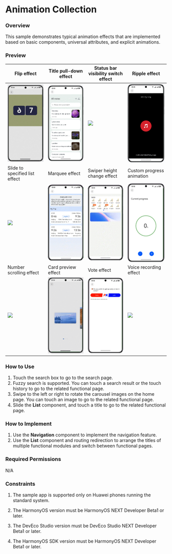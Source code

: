 # Animation Collection

### Overview

This sample demonstrates typical animation effects that are implemented based on basic components, universal attributes, and explicit animations.

### Preview


| Flip effect                                           | Title pull-down effect                                  | Status bar visibility switch effect                      | Ripple effect                                    |
|-------------------------------------------------------|------------------------------------------|----------------------------------------------------------|-------------------------------------------|
| <img src="screenshots/device/Flag.gif" width="240px"> | ![image](screenshots/device/Drag.en.gif)    | <img src="screenshots/device/Hide.en.gif" width="240px"> | ![image](screenshots/device/Water.en.gif)    |
| Slide to specified list effect                        | Marquee effect                                     | Swiper height change effect                              | Custom progress animation                                  |
| <img src="screenshots/device/Move.en.gif" width="240px"> | ![image](screenshots/device/Marquee.en.gif) | ![image](screenshots/device/Swiper.en.gif) | <img src="screenshots/device/Progress.en.gif" width="240px"> |
| Number scrolling effect                               | Card preview effect                                  | Vote effect                                              | Voice recording effect                                   |
| <img src="screenshots/device/Scroll.en.gif" width="240px"> | <img src="screenshots/device/Preview.gif" width="240px"> | <img src="screenshots/device/Vote.en.gif" width="240px"> | <img src="screenshots/device/Voice.en.gif" width="240px"> |


### How to Use

1. Touch the search box to go to the search page.
2. Fuzzy search is supported. You can touch a search result or the touch history to go to the related functional page.
3. Swipe to the left or right to rotate the carousel images on the home page. You can touch an image to go to the related functional page.
4. Slide the **List** component, and touch a title to go to the related functional page.

### How to Implement

1. Use the **Navigation** component to implement the navigation feature.
2. Use the **List** component and routing redirection to arrange the titles of multiple functional modules and switch between functional pages.

### Required Permissions

N/A

### Constraints

1. The sample app is supported only on Huawei phones running the standard system.

2. The HarmonyOS version must be HarmonyOS NEXT Developer Beta1 or later.

3. The DevEco Studio version must be DevEco Studio NEXT Developer Beta1 or later.

4. The HarmonyOS SDK version must be HarmonyOS NEXT Developer Beta1 or later.

